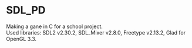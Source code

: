 # SDL_PD
Making a gane in C for a school project. <br />
Used libraries: SDL2 v2.30.2, SDL_Mixer v2.8.0, Freetype v2.13.2, Glad for OpenGL 3.3. 